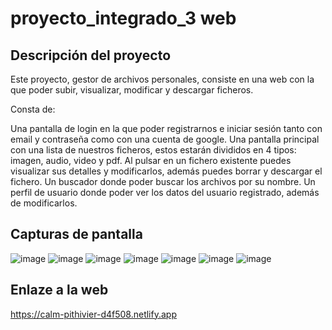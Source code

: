 # proyecto_integrado_3 web

## Descripción del proyecto

Este proyecto, gestor de archivos personales, consiste en una  web con la que poder subir, visualizar, modificar y descargar ficheros.

Consta de: 

Una pantalla de login en la que poder registrarnos e iniciar sesión tanto con email y contraseña como con una cuenta de google.
Una pantalla principal con una lista de nuestros ficheros, estos estarán divididos en 4 tipos: imagen, audio, video y pdf.
Al pulsar en un fichero existente puedes visualizar sus detalles y modificarlos, además puedes borrar y descargar el fichero.
Un buscador donde poder buscar los archivos por su nombre.
Un perfil de usuario donde poder ver los datos del usuario registrado, además de modificarlos.

## Capturas de pantalla
![image](https://github.com/josemhDev/proyecto_integrado_web/assets/120911753/54ee0f95-3014-4866-94ed-168010111720)
![image](https://github.com/josemhDev/proyecto_integrado_web/assets/120911753/273ff2bb-b6fa-48d2-a521-613c6dd9b34b)
![image](https://github.com/josemhDev/proyecto_integrado_web/assets/120911753/05b15913-5e88-4cf5-8019-507f6e76de1d)
![image](https://github.com/josemhDev/proyecto_integrado_web/assets/120911753/1839ae4d-2bab-4cb2-a3fe-8dd0e7029d2c)
![image](https://github.com/josemhDev/proyecto_integrado_web/assets/120911753/b78464f4-0a44-4a73-b39e-dbbbd0621447)
![image](https://github.com/josemhDev/proyecto_integrado_web/assets/120911753/43d3d12e-88df-437a-8e60-56ce02dcc150)
![image](https://github.com/josemhDev/proyecto_integrado_web/assets/120911753/15c69582-d81b-4382-be0d-42c33f5c2de8)

## Enlaze a la web
https://calm-pithivier-d4f508.netlify.app
